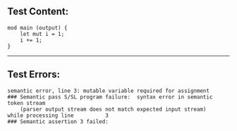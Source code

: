 
Test Content: 
-------------------------
```
mod main (output) { 
    let mut i = 1;
    i += 1;
}
```
------------------------

Test Errors:
-------------------------
```
semantic error, line 3: mutable variable required for assignment
### Semantic pass S/SL program failure:  syntax error in semantic token stream
    (parser output stream does not match expected input stream)
while processing line          3
### Semantic assertion 3 failed: 
```

